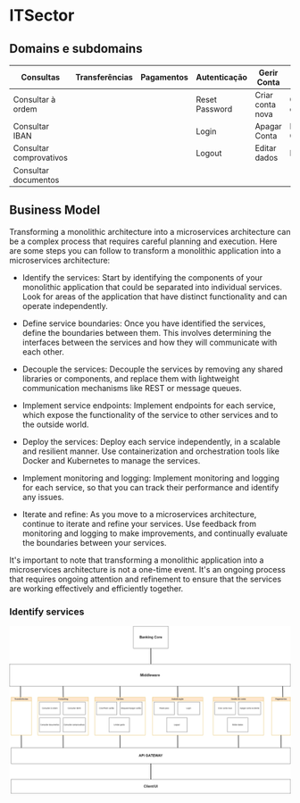 # ITSector

## Domains e subdomains

| Consultas | Transferências | Pagamentos | Autenticação | Gerir Conta | Gerir Cartões |
| -------- | -------- | -------- | -------- | -------- | -------- |
| Consultar à ordem | | | Reset Password | Criar conta nova | Criar/Pedir cartão |
| Consultar IBAN | | | Login | Apagar Conta | Bloquear/Apagar Cartão |
| Consultar comprovativos | | | Logout | Editar dados | Limitar Cartão | 
| Consultar documentos | | | | | | 

## Business Model

Transforming a monolithic architecture into a microservices architecture can be a complex process that requires careful planning and execution. Here are some steps you can follow to transform a monolithic application into a microservices architecture:

* Identify the services: Start by identifying the components of your monolithic application that could be separated into individual services. Look for areas of the application that have distinct functionality and can operate independently.

* Define service boundaries: Once you have identified the services, define the boundaries between them. This involves determining the interfaces between the services and how they will communicate with each other.

* Decouple the services: Decouple the services by removing any shared libraries or components, and replace them with lightweight communication mechanisms like REST or message queues.

* Implement service endpoints: Implement endpoints for each service, which expose the functionality of the service to other services and to the outside world.

* Deploy the services: Deploy each service independently, in a scalable and resilient manner. Use containerization and orchestration tools like Docker and Kubernetes to manage the services.

* Implement monitoring and logging: Implement monitoring and logging for each service, so that you can track their performance and identify any issues.

* Iterate and refine: As you move to a microservices architecture, continue to iterate and refine your services. Use feedback from monitoring and logging to make improvements, and continually evaluate the boundaries between your services.

It's important to note that transforming a monolithic application into a microservices architecture is not a one-time event. It's an ongoing process that requires ongoing attention and refinement to ensure that the services are working effectively and efficiently together.

### Identify services

![Services](Images/services.png)

